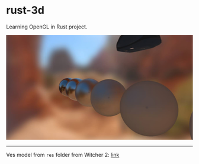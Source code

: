 # rust-3d
Learning OpenGL in Rust project.

![presentation](https://raw.githubusercontent.com/Baransu/rust-3d/master/presentation.jpg)

***
Ves model from `res` folder from Witcher 2: [link](http://tf3dm.com/3d-model/witcher-2-ves-75449.html)

